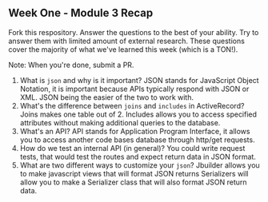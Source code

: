 ## Week One - Module 3 Recap

Fork this respository. Answer the questions to the best of your ability. Try to answer them with limited amount of external research. These questions cover the majority of what we've learned this week (which is a TON!). 

Note: When you're done, submit a PR. 

1. What is `json` and why is it important?
  JSON stands for JavaScript Object Notation, it is important because APIs typically respond with JSON 
  or XML. JSON being the easier of the two to work with.
2. What's the difference between `joins` and `includes` in ActiveRecord?
  Joins makes one table out of 2. Includes allows you to access specified attributes without making
  additional queries to the database.
3. What's an API?
  API stands for Application Program Interface, it allows you to access another code bases database through
  http/get requests.
4. How do we test an internal API (in general)?
  You could write request tests, that would test the routes and expect return data in JSON format.
5. What are two different ways to customize your `json`?
  Jbuilder allows you to make javascript views that will format JSON returns
  Serializers will allow you to make a Serializer class that will also format JSON return data.
